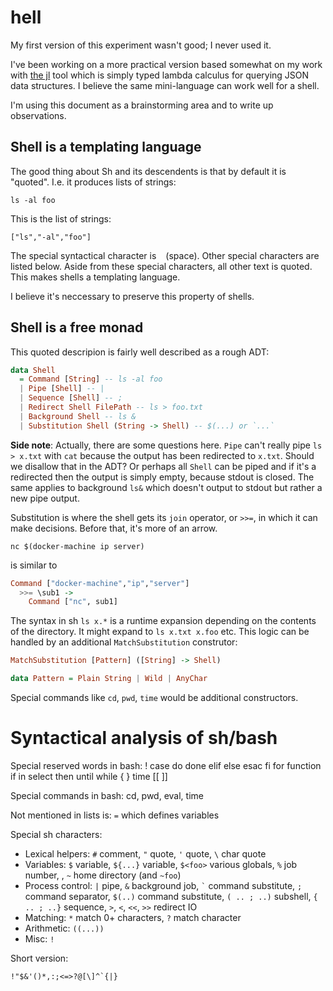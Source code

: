 # hell

My first version of this experiment wasn't good; I never used it.

I've been working on a more practical version based somewhat on my
work with [the jl](https://github.com/chrisdone/jl) tool which is
simply typed lambda calculus for querying JSON data structures. I
believe the same mini-language can work well for a shell.

I'm using this document as a brainstorming area and to write up observations.

## Shell is a templating language

The good thing about Sh and its descendents is that by default it is
"quoted". I.e. it produces lists of strings:

    ls -al foo

This is the list of strings:

    ["ls","-al","foo"]

The special syntactical character is ` ` (space). Other special
characters are listed below. Aside from
these special characters, all other text is quoted. This makes shells
a templating language.

I believe it's neccessary to preserve this property of shells.

## Shell is a free monad

This quoted descripion is fairly well described as a rough ADT:

``` haskell
data Shell
  = Command [String] -- ls -al foo
  | Pipe [Shell] -- |
  | Sequence [Shell] -- ;
  | Redirect Shell FilePath -- ls > foo.txt
  | Background Shell -- ls &
  | Substitution Shell (String -> Shell) -- $(...) or `...`
```

**Side note**: Actually, there are some questions here. `Pipe` can't
really pipe `ls > x.txt` with `cat` because the output has been
redirected to `x.txt`. Should we disallow that in the ADT? Or perhaps
all `Shell` can be piped and if it's a redirected then the output is
simply empty, because stdout is closed. The same applies to background
`ls&` which doesn't output to stdout but rather a new pipe output.

Substitution is where the shell gets its `join` operator, or `>>=`, in
which it can make decisions. Before that, it's more of an arrow.

``` shell
nc $(docker-machine ip server)
```

is similar to

``` haskell
Command ["docker-machine","ip","server"]
  >>= \sub1 ->
    Command ["nc", sub1]
```

The syntax in sh `ls x.*` is a runtime expansion depending on the
contents of the directory. It might expand to `ls x.txt x.foo`
etc. This logic can be handled by an additional `MatchSubstitution`
construtor:

``` haskell
MatchSubstitution [Pattern] ([String] -> Shell)

data Pattern = Plain String | Wild | AnyChar
```

Special commands like `cd`, `pwd`, `time` would be additional
constructors.

# Syntactical analysis of sh/bash

Special reserved words in bash: ! case  do done elif else esac fi for function if in select then until while { } time [[ ]]

Special commands in bash: cd, pwd, eval, time

Not mentioned in lists is: `=` which defines variables

Special sh characters:

* Lexical helpers: `#` comment,  `"` quote, `'` quote, <code>\\</code> char quote
* Variables: `$` variable, `${...}` variable, `$<foo>` various
  globals, `%` job number, , `~` home directory (and `~foo`)
* Process control: `|` pipe, `&` background job,  <code>\`</code> command substitute, `;` command separator, `$(..)` command substitute, `( .. ; ..)` subshell, `{ .. ; ..}` sequence, `>`, `<`, `<<`, `>>` redirect IO
* Matching: `*` match 0+ characters, `?` match character
* Arithmetic: `((...))`
* Misc: `!`

Short version:

    !"$&'()*,:;<=>?@[\]^`{|}
